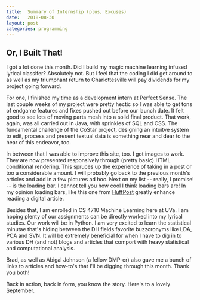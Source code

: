```yaml
---
title:  Summary of Internship (plus, Excuses)
date:   2018-08-30
layout: post
categories: programming
---
```


## Or, I Built That!

I got a lot done this month. Did I build my magic machine learning infused lyrical classifer? Absolutely not. But I feel that the coding I did get around to as well as my triumphant return to Charlottesville will pay dividends for my project going forward. 

For one, I finished my time as a development intern at Perfect Sense. The last couple weeks of my project were pretty hectic so I was able to get tons of endgame features and fixes pushed out before our launch date. It felt good to see lots of moving parts mesh into a solid final product. That work, again, was all carried out in Java, with sprinkles of SQL and CSS. The fundamental challenge of the CoStar project, designing an intuitve system to edit, process and present textual data is something near and dear to the hear of this endeavor, too.

In between that I was able to improve this site, too. I got images to work. They are now presented responsively through (pretty basic) HTML conditional rendering. This spruces up the experience of taking in a post or too a considerable amount. I will probably go back to the previous month's articles and add in a few pictures ad hoc. Next on my list -- really, I promise! -- is the loading bar. I cannot tell you how cool I think loading bars are! In my opinion loading bars, like this one from [HuffPost](https://www.huffingtonpost.com/entry/rudy-giuliani-fox-news-trump-tower_us_5b5f4400e4b0fd5c73d1d5f3) greatly enhance reading a digital article. 

Besides that, I am enrolled in CS 4710 Machine Learning here at UVa. I am hoping plenty of our assignments can be directly worked into my lyrical studies. Our work will be in Python. I am very excited to learn the statistical minutae that's hiding between the DH fields favorite buzzcronyms like LDA, PCA and SVN. It will be extremely beneficial for when I have to dig in to various DH (and not) blogs and articles that comport with heavy statistical and computational analysis.

Brad, as well as Abigal Johnson (a fellow DMP-er) also gave me a bunch of links to articles and how-to's that I'll be digging through this month. Thank you both!

Back in action, back in form, you know the story. Here's to a lovely September.